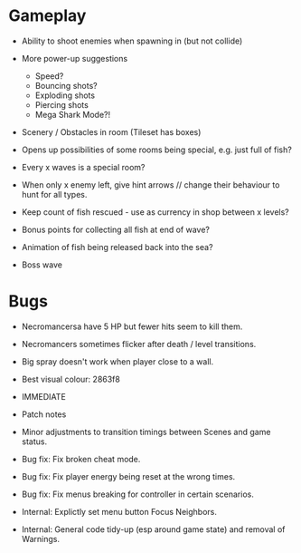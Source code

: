 # Gameplay

* Ability to shoot enemies when spawning in (but not collide)
* More power-up suggestions
  * Speed?
  * Bouncing shots?
  * Exploding shots
  * Piercing shots
  * Mega Shark Mode?!
* Scenery / Obstacles in room (Tileset has boxes)

* Opens up possibilities of some rooms being special, e.g. just full of fish?
* Every x waves is a special room?

* When only x enemy left, give hint arrows // change their behaviour to hunt for all types.
* Keep count of fish rescued - use as currency in shop between x levels?
* Bonus points for collecting all fish at end of wave?
* Animation of fish being released back into the sea?

* Boss wave

# Bugs

* Necromancersa have 5 HP but fewer hits seem to kill them. 
* Necromancers sometimes flicker after death / level transitions.
* Big spray doesn't work when player close to a wall.

* Best visual colour: 2863f8

* IMMEDIATE

* Patch notes

* Minor adjustments to transition timings between Scenes and game status.
* Bug fix: Fix broken cheat mode.
* Bug fix: Fix player energy being reset at the wrong times.
* Bug fix: Fix menus breaking for controller in certain scenarios.
* Internal: Explictly set menu button Focus Neighbors.
* Internal: General code tidy-up (esp around game state) and removal of Warnings.

